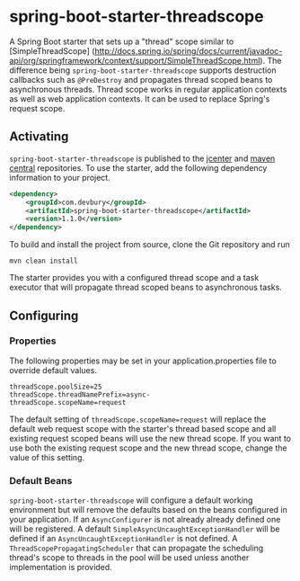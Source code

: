 # spring-boot-starter-threadscope
A Spring Boot starter that sets up a "thread" scope similar to [SimpleThreadScope]
(http://docs.spring.io/spring/docs/current/javadoc-api/org/springframework/context/support/SimpleThreadScope.html).
The difference being `spring-boot-starter-threadscope` supports destruction callbacks such as `@PreDestroy` and
propagates thread scoped beans to asynchronous threads.  Thread scope works in regular application contexts as
well as web application contexts.  It can be used to replace Spring's request scope.

## Activating

`spring-boot-starter-threadscope` is published to the [jcenter](https://bintray.com/bintray/jcenter) and [maven central](http://search.maven.org) repositories. To
use the starter, add the following dependency information to your project.

```xml
<dependency>
    <groupId>com.devbury</groupId>
    <artifactId>spring-boot-starter-threadscope</artifactId>
    <version>1.1.0</version>
</dependency>
```

To build and install the project from source, clone the Git repository and run

`mvn clean install`

The starter provides you with a configured thread scope and a task executor that will propagate thread scoped beans
to asynchronous tasks.

## Configuring
### Properties

The following properties may be set in your application.properties file to override default values.
```properties
threadScope.poolSize=25
threadScope.threadNamePrefix=async-
threadScope.scopeName=request
```

The default setting of `threadScope.scopeName=request` will replace the default web request scope with the starter's
thread based scope and all existing request scoped beans will use the new thread scope.  If you want to use both the
existing request scope and the new thread scope, change the value of this setting.

### Default Beans

`spring-boot-starter-threadscope` will configure a default working environment but will remove the defaults based on
the beans configured in your application.  If an `AsyncConfigurer` is not already already defined one will be
registered.  A default `SimpleAsyncUncaughtExceptionHandler` will be defined if an `AsyncUncaughtExceptionHandler` is
not defined.  A `ThreadScopePropagatingScheduler` that can propagate the scheduling thread's scope to threads in the
pool will be used unless another implementation is provided.
